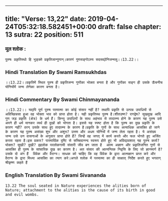 
---
title: "Verse: 13,22"
date: 2019-04-24T05:32:18.582451+00:00
draft: false
chapter: 13
sutra: 22
position: 511
---
### मूल श्लोक :
```
पुरुषः प्रकृतिस्थो हि भुङ्क्ते प्रकृतिजान्गुणान्।कारणं गुणसङ्गोऽस्य सदसद्योनिजन्मसु।।13.22।।

```

### Hindi Translation By Swami Ramsukhdas
```
।।13.22।।प्रकृतिमें स्थित पुरुष ही प्रकृतिजन्य गुणोंका भोक्ता बनता है और गुणोंका सङ्ग ही उसके ऊँचनीच योनियोंमें जन्म लेनेका कारण बनता है।

```

### Hindi Commentary By Swami Chinmayananda
```
।।13.22।। यद्यपि पूर्ण पुरुष परमात्मा का कोई संसार नहीं है? तथापि प्रकृति से उत्पन्न उपाधियों से अविच्छिन्नसा हुआ वह भोक्ता भाव को प्राप्त होता है। यही प्रकृतिस्थ पुरुष है।शीतउष्ण? रागद्वेष? सुखदुख आदि गुण जड़ प्रकृति (क्षेत्र) के धर्म हैं। किन्तु उपाधियों के साथ अहंभाव से तादात्म्य होने के कारण यह पुरुष उसे अपने ही धर्म मानकर व्यर्थ ही दुखों को भोगता है। इससे यह स्पष्ट होता है कि पुरुष का दुख प्रकृति के कारण नहीं? वरन् उसके साथ हुए तादात्म्य के कारण है।प्रकृति के गुणों के साथ अत्याधिक आसक्ति हो जाने के कारण यह पुरुष असंख्य शुभ और अशुभ? उत्तम और अधम योनियों में जन्म लेता रहता है। ये असंख्य जन्म उसे उन वासनाओं के अनुसार प्राप्त होते हैं? जिन्हें वह जगत् में कार्य करते और फल भोगते हुए अर्जित करता रहता है।इस प्रकार? पारमार्थिक दृष्टि से सच्चिदानन्द स्वरूप होते हुए भी अविद्यावशात् यह पुरुष कर्ता? भोक्ता? सुखी? दुखी? इहलोक परलोकगामी संसारी जीव बन जाता है  आत्म अज्ञान और प्रकृतिजनित गुणों से आसक्ति ही पुरुष के सांसारिक दुख का कारण है। अत संसार की आत्यन्तिक निवृत्ति के लिए जो ज्ञानमार्ग है? उसके दो अंग हैं  विवेक और वैराग्य। साधक को चाहिए कि वह विवेक के द्वारा आत्मज्ञान प्राप्त करे और वैराग्य के द्वारा मिथ्या आसक्ति का त्याग करे।अगले श्लोक में परमात्मा का ही साक्षात् निर्देश करते हुए भगवान् श्रीकृष्ण कहते हैं

```

### English Translation By Swami  Sivananda
```
13.22 The soul seated in Nature experiences the alities born of Nature; attachment to the alities is the cause of its birth in good and evil wombs.

```

